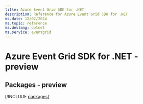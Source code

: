 ```yaml
---
title: Azure Event Grid SDK for .NET
description: Reference for Azure Event Grid SDK for .NET
ms.date: 12/02/2024
ms.topic: reference
ms.devlang: dotnet
ms.service: eventgrid
---
```

# Azure Event Grid SDK for .NET - preview
## Packages - preview
[!INCLUDE [packages](event-grid-index.md)]